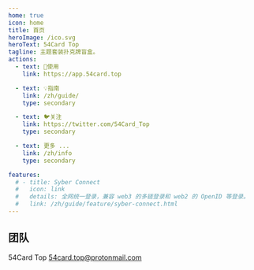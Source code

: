 ```yaml
---
home: true
icon: home
title: 首页
heroImage: /ico.svg
heroText: 54Card Top
tagline: 主题套装扑克牌盲盒。
actions:
  - text: 🚀使用
    link: https://app.54card.top

  - text: 💡指南
    link: /zh/guide/
    type: secondary 

  - text: 🐦关注
    link: https://twitter.com/54Card_Top
    type: secondary 

  - text: 更多 ...
    link: /zh/info
    type: secondary

features:
  # - title: Syber Connect
  #   icon: link
  #   details: 全网统一登录，兼容 web3 的多链登录和 web2 的 OpenID 等登录。 
  #   link: /zh/guide/feature/syber-connect.html 
---
```


## 团队
54Card Top <54card.top@protonmail.com>